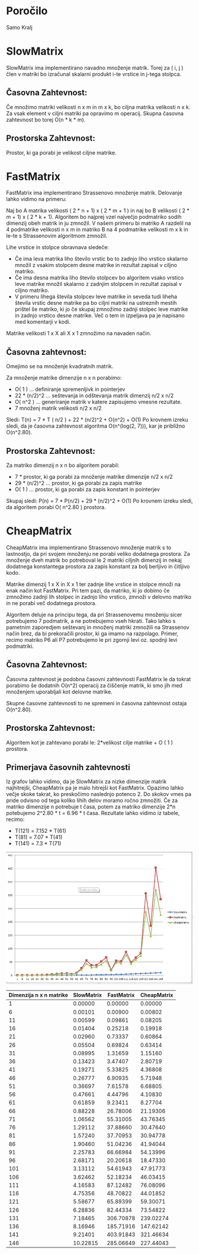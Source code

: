# Poročilo

Samo Kralj

# SlowMatrix

SlowMatrix ima implementirano navadno množenje matrik. Torej za ( i, j ) člen v matriki bo izračunal 
skalarni produkt i-te vrstice in j-tega stolpca.

## Časovna Zahtevnost:

Če množimo matriki velikosti n x m in m x k, bo ciljna matrika velikosti n x k. Za vsak element v ciljni
matriki pa opravimo m operacij. Skupna časovna zahtevnost bo torej O(n * k * m).

## Prostorska Zahtevnost:

Prostor, ki ga porabi je velikost ciljne matrike.

# FastMatrix

FastMatrix ima implementirano Strassenovo množenje matrik. Delovanje lahko vidimo na primeru:

Naj bo A matrika velikosti ( 2 * n + 1) x ( 2 * m + 1 ) in naj bo B velikosti ( 2 * m + 1) x ( 2 * k + 1). 
Algoritem bo najprej vzel največjo podmatriko sodih dimenzij obeh matrik in ju zmnožil. V našem primeru 
bi matriko A razdelil na 4 podmatrike velikosti n x m in matriko B na 4 podmatrike velikosti m x k in le-te
s Strassenovim algoritmom zmnožil. 

Lihe vrstice in stolpce obravnava sledeče:
- Če ima leva matrika liho število vrstic bo to zadnjo liho vrstico skalarno množil z vsakim stolpcem desne
matrike in rezultat zapisal v ciljno matriko. 
- Če ima desna matrika liho število stolpcev bo algoritem vsako vrstico leve matrike množil skalarno z zadnjim
stolpcem in rezultat zapisal v ciljno matriko.
- V primeru lihega števila stolpcev leve matrike in seveda tudi liheha števila vrstic desne matrike pa bo
ciljni matriki na ustreznih mestih prištel še matriko, ki jo če skupaj zmnožimo zadnji stolpec leve matrike
in zadnjo vrstico desne matrike. Več o tem in izpeljava pa je napisano med komentarji v kodi.

Matrike velikosti 1 x X ali X x 1 zmnožimo na navaden način. 

## Časovna zahtevnost:

Omejimo se na množenje kvadratnih matrik. 

Za množenje matrike dimenzije n x n porabimo:
- O( 1 ) ... definiranje spremenljivk in pointerjev
- 22 * (n/2)^2 ... seštevanja in odštevanja matrik dimenzij n/2 x n/2
- O( n^2 ) ... generiranje matrik v katere zapisujemo vmesne rezultate. 
- 7 množenj matrik velikosti n/2 x n/2

Sledi: T(n) = 7 * T ( n/2 ) + 22 * (n/2)^2 + O(n^2) + O(1)
Po krovnem izreku sledi, da je časovna zahtevnost algoritma O(n^(log(2, 7))), kar je približno O(n^2.80).

## Prostorska Zahtevnost:

Za matriko dimenzij n x n bo algoritem porabil:

- 7 * prostor, ki ga porabi za množenje matrike dimenzije n/2 x n/2
- 29 * (n/2)^2 ... prostor, ki ga porabi za zapis matrike
- O( 1 ) ... prostor, ki ga porabi za zapis konstant in pointerjev

Skupaj sledi: P(n) = 7 * P(n/2) + 29 * (n/2)^2 + O(1)
Po krovnem izreku sledi, da algoritem porabi O( n^2.80 ) prostora.

# CheapMatrix

CheapMatrix ima implementirano Strassenovo množenje matrik s to lastnostjo, da pri svojem množenju ne porabi
veliko dodatnega prostora. Za množenje dveh matrik bo potreboval le 2 matriki ciljnih dimenzij in nekaj dodatnega
konstantega prostora za zapis konstant za bolj berljivo in čitljivo kodo. 

Matrike dimenzij 1 x X in X x 1 ter zadnje lihe vrstice in stolpce množi na enak način kot FastMatrix. Pri tem
pazi, da matriko, ki jo dobimo če zmnožimo zadnji lih stolpec in zadnjo liho vrstico, zmnoži v delovno matriko in 
ne porabi več dodatnega prostora. 

Algoritem deluje na principu tega, da pri Strassenovemu množenju sicer potrebujemo 7 podmatrik, a ne potrebujemo
vseh hkrati. Tako lahko s pametnim zaporedjem seštevanj in množenj matriki zmnožili na Strassenov način brez, da bi 
prekoračili prostor, ki ga imamo na razpolago. Primer, recimo matriko P6 ali P7 potrebujemo le pri zgornji levi oz.
spodnji levi podmatriki. 

## Časovna Zahtevnost:

Časovna zahtevnost je podobna časovni zahtevnosti FastMatrix le da tokrat porabimo še dodatnih O(n^2) operacij
za čiščenje matrik, ki smo jih med množenjem uporabljali kot delovne matrike. 

Skupne časovne zahtevnosti to ne spremeni in časovna zahtevnost ostaja O(n^2.80). 

## Prostorska Zahtevnost:

Algoritem kot je zahtevano porabi le: 2*velikost cilje matrike + O ( 1 ) prostora. 

## Primerjava časovnih zahtevnosti

Iz grafov lahko vidimo, da je SlowMatrix za nizke dimenzije matrik najhitrejši, CheapMatrix pa je malo hitrejši
kot FastMatrix. Opazimo lahko večje skoke takrat, ko preskočimo naslednjo potenco 2. Do skokov vmes pa pride odvisno od tega
koliko lihih delov moramo ročno zmnožiti. Če za matriko dimenzije n potrebuje t časa, potem za matriko 
dimenzije 2*n potebujemo 2^2.80 * t = 6.96 * t časa. 
Rezultate lahko vidimo iz tabele, recimo: 
- T(121) = 7.152 * T(61)
- T(81) = 7.07 * T(41)
- T(141) = 7.3 * T(71)

 ![Graf izmerjenih časov](Graf.png)

| Dimenzija  n x n matrike | SlowMatrix | FastMatrix | CheapMatrix |
|--------------------------|------------|------------|-------------|
| 1                        | 0.00000    | 0.00000    | 0.00000     |
| 6                        | 0.00101    | 0.00900    | 0.00802     |
| 11                       | 0.00599    | 0.09861    | 0.08205     |
| 16                       | 0.01404    | 0.25218    | 0.19918     |
| 21                       | 0.02960    | 0.73337    | 0.60864     |
| 26                       | 0.05504    | 0.69824    | 0.63414     |
| 31                       | 0.08995    | 1.31659    | 1.15160     |
| 36                       | 0.13423    | 3.47407    | 2.80719     |
| 41                       | 0.19271    | 5.33825    | 4.36808     |
| 46                       | 0.26777    | 6.90935    | 5.71948     |
| 51                       | 0.36697    | 7.61578    | 6.68805     |
| 56                       | 0.47661    | 4.44796    | 4.10830     |
| 61                       | 0.61859    | 9.23411    | 8.27704     |
| 66                       | 0.88228    | 26.78006   | 21.19306    |
| 71                       | 1.06562    | 55.31005   | 43.76345    |
| 76                       | 1.29112    | 37.88660   | 30.47640    |
| 81                       | 1.57240    | 37.70953   | 30.94778    |
| 86                       | 1.90460    | 51.04236   | 41.94044    |
| 91                       | 2.25783    | 66.66984   | 54.13996    |
| 96                       | 2.68171    | 20.20618   | 18.47330    |
| 101                      | 3.13112    | 54.61943   | 47.91773    |
| 106                      | 3.62462    | 52.18234   | 46.03415    |
| 111                      | 4.16583    | 87.12482   | 76.08096    |
| 116                      | 4.75356    | 48.70822   | 44.01852    |
| 121                      | 5.58677    | 65.89399   | 59.30071    |
| 126                      | 6.28836    | 82.44334   | 73.54822    |
| 131                      | 7.18465    | 306.70878  | 239.02274   |
| 136                      | 8.16946    | 185.71916  | 147.62142   |
| 141                      | 9.21401    | 403.91843  | 321.46634   |
| 146                      | 10.22815   | 285.06649  | 227.44043   |